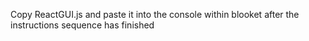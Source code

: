 Copy ReactGUI.js and paste it into the console within blooket after the instructions sequence has finished

